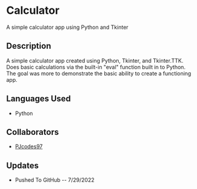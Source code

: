 # Calculator
A simple calculator app using Python and Tkinter

## Description
A simple calculator app created using Python, Tkinter, and Tkinter.TTK. Does basic calculations via the built-in "eval" function built in to Python. The goal was more to demonstrate the basic ability to create a functioning app.

## Languages Used 
- Python

## Collaborators 
- [PJcodes97](https://github.com/Pjcodes97)

## Updates
- Pushed To GitHub -- 7/29/2022
